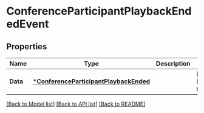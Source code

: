 # ConferenceParticipantPlaybackEndedEvent

## Properties
Name | Type | Description | Notes
------------ | ------------- | ------------- | -------------
**Data** | [***ConferenceParticipantPlaybackEnded**](ConferenceParticipantPlaybackEnded.md) |  | [optional] [default to null]

[[Back to Model list]](../README.md#documentation-for-models) [[Back to API list]](../README.md#documentation-for-api-endpoints) [[Back to README]](../README.md)

